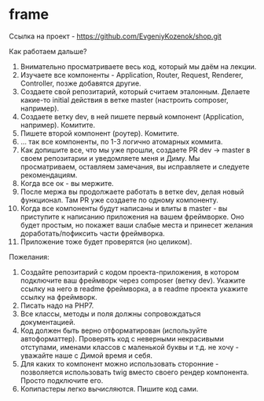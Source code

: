 # frame

Ссылка на проект - https://github.com/EvgeniyKozenok/shop.git 


Как работаем дальше?

1) Внимательно просматриваете весь код, который мы даём на лекции.
2) Изучаете все компоненты - Application, Router, Request, Renderer, Controller, позже добавятся другие.
3) Создаете свой репозитарий, который считаем эталонным. Делаете какие-то initial действия в ветке master (настроить composer, например).
4) Создаете ветку dev, в ней пишете первый компонент (Application, например). Комитите. 
5) Пишете второй компонент (роутер). Комитите.
6) ... так все компоненты, по 1-3 логично атомарных коммита.
7) Как допишите все, что мы уже прошли, создаете PR dev -> master в своем репозитарии и уведомляете меня и Диму. Мы просматриваем, оставляем замечания, вы исправляете и следуете рекомендациям.
8) Когда все ок - вы мержите.
9) После мержа вы продолжаете работать в ветке dev, делая новый функционал. Там PR уже создаете по одному компоненту.
10) Когда все компоненты будут написаны и влиты в master - вы приступите к написанию приложения на вашем фреймворке. Оно будет простым, но покажет ваши слабые места и принесет желания доработать/пофиксить части фреймворка.
11) Приложение тоже будет проверятся (но целиком).


Пожелания:

1) Создайте репозитарий с кодом проекта-приложения, в котором подключите ваш фреймворк через composer (ветку dev). Укажите ссылку на него в readme фреймворка, а в readme проекта укажите ссылку на фреймворк.
2) Писать надо на PHP7.
3) Все классы, методы и поля должны сопровождаться документацией.
4) Код должен быть верно отформатирован (используйте автоформаттер). Проверять код с неверными некрасивыми отступами, именами классов с маленькой буквы и т.д. не хочу - уважайте наше с Димой время и себя.
5) Для каких то компонент можно использовать сторонние - позволяется использовать twig вместо своего рендер компонента. Просто подключите его.
6) Копипастеры легко вычисляются. Пишите код сами.
